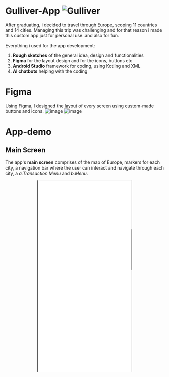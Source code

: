 # Gulliver-App <img width="115" height="29" alt="Gulliver" src="https://github.com/user-attachments/assets/7f107276-4395-4c35-ba9e-e7dc3cec613d" />

After graduating, i decided to travel through Europe, scoping 11 countries and 14 cities. Managing this trip was challenging and for that reason i made this custom app just for personal use..and also for fun. 

Everything i used for the app development: 

1. **Rough sketches** of the general idea, design and functionalities
2. **Figma** for the layout design and for the icons, buttons etc
3. **Android Studio** framework for coding, using Kotling and XML
4. **AI chatbots** helping with the coding

# Figma

Using Figma, I designed the layout of every screen using custom-made buttons and icons.
<img width="1433" height="511" alt="image" src="https://github.com/user-attachments/assets/bca6048c-fd43-41b8-b77f-b46e7fe482bf" />
<img width="1543" height="456" alt="image" src="https://github.com/user-attachments/assets/0a34f472-b631-4ead-afb8-9cf8f1ceb342" />

# App-demo

## Main Screen
The app's **main screen** comprises of the map of Europe, markers for each city, a navigation bar where the user can interact and navigate through each city, a *a.Transaction Menu* and *b.Menu*. 

<p align="center">
  <img src="https://github.com/dikokkinis/Gulliver-App/blob/main/GIFs/1.gif" width="300"/>
</p>






